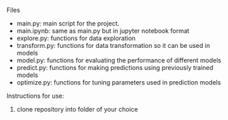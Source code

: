 Files
- main.py: main script for the project.
- main.ipynb: same as main.py but in jupyter notebook format
- explore.py: functions for data exploration
- transform.py: functions for data transformation so it can be used in models
- model.py: functions for evaluating the performance of different models
- predict.py: functions for making predictions using previously trained models
- optimize.py: functions for tuning parameters used in prediction models

Instructions for use:
1. clone repository into folder of your choice
